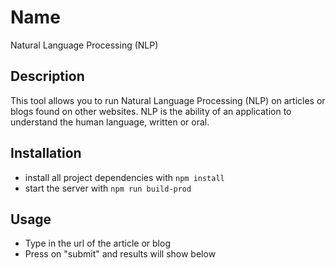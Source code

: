 # Name

Natural Language Processing (NLP)

## Description

This tool allows you to run Natural Language Processing (NLP) on articles or blogs found on other websites. NLP is the ability of an application to understand the human language, written or oral.


## Installation

* install all project dependencies with `npm install` 
* start the server with `npm run build-prod` 


## Usage

* Type in the url of the article or blog
* Press on "submit" and results will show below

